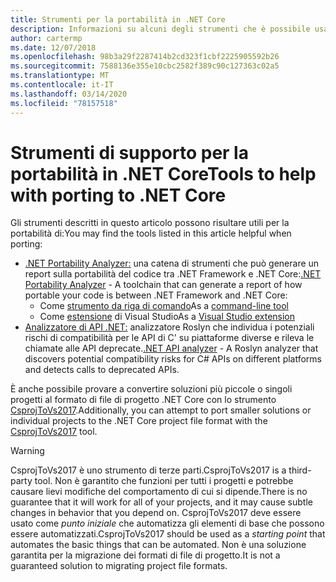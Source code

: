 ```yaml
---
title: Strumenti per la portabilità in .NET Core
description: Informazioni su alcuni degli strumenti che è possibile usare per la portabilità in .NET Core
author: cartermp
ms.date: 12/07/2018
ms.openlocfilehash: 98b3a29f2287414b2cd323f1cbf2225905592b26
ms.sourcegitcommit: 7588136e355e10cbc2582f389c90c127363c02a5
ms.translationtype: MT
ms.contentlocale: it-IT
ms.lasthandoff: 03/14/2020
ms.locfileid: "78157518"
---
```

# <a name="tools-to-help-with-porting-to-net-core"></a><span data-ttu-id="30f97-103">Strumenti di supporto per la portabilità in .NET Core</span><span class="sxs-lookup"><span data-stu-id="30f97-103">Tools to help with porting to .NET Core</span></span>

<span data-ttu-id="30f97-104">Gli strumenti descritti in questo articolo possono risultare utili per la portabilità di:</span><span class="sxs-lookup"><span data-stu-id="30f97-104">You may find the tools listed in this article helpful when porting:</span></span>

- <span data-ttu-id="30f97-105">[.NET Portability Analyzer:](../../standard/analyzers/portability-analyzer.md) una catena di strumenti che può generare un report sulla portabilità del codice tra .NET Framework e .NET Core:</span><span class="sxs-lookup"><span data-stu-id="30f97-105">[.NET Portability Analyzer](../../standard/analyzers/portability-analyzer.md) - A toolchain that can generate a report of how portable your code is between .NET Framework and .NET Core:</span></span>
  - <span data-ttu-id="30f97-106">Come [strumento da riga di comando](https://github.com/Microsoft/dotnet-apiport/releases)</span><span class="sxs-lookup"><span data-stu-id="30f97-106">As a [command-line tool](https://github.com/Microsoft/dotnet-apiport/releases)</span></span>
  - <span data-ttu-id="30f97-107">Come [estensione](https://visualstudiogallery.msdn.microsoft.com/1177943e-cfb7-4822-a8a6-e56c7905292b) di Visual Studio</span><span class="sxs-lookup"><span data-stu-id="30f97-107">As a [Visual Studio extension](https://visualstudiogallery.msdn.microsoft.com/1177943e-cfb7-4822-a8a6-e56c7905292b)</span></span>
- <span data-ttu-id="30f97-108">[Analizzatore di API .NET:](../../standard/analyzers/api-analyzer.md) analizzatore Roslyn che individua i potenziali rischi di compatibilità per le API di C' su piattaforme diverse e rileva le chiamate alle API deprecate.</span><span class="sxs-lookup"><span data-stu-id="30f97-108">[.NET API analyzer](../../standard/analyzers/api-analyzer.md) - A Roslyn analyzer that discovers potential compatibility risks for C# APIs on different platforms and detects calls to deprecated APIs.</span></span>

<span data-ttu-id="30f97-109">È anche possibile provare a convertire soluzioni più piccole o singoli progetti al formato di file di progetto .NET Core con lo strumento [CsprojToVs2017](https://github.com/hvanbakel/CsprojToVs2017).</span><span class="sxs-lookup"><span data-stu-id="30f97-109">Additionally, you can attempt to port smaller solutions or individual projects to the .NET Core project file format with the [CsprojToVs2017](https://github.com/hvanbakel/CsprojToVs2017) tool.</span></span>

> [!WARNING]
> <span data-ttu-id="30f97-110">CsprojToVs2017 è uno strumento di terze parti.</span><span class="sxs-lookup"><span data-stu-id="30f97-110">CsprojToVs2017 is a third-party tool.</span></span> <span data-ttu-id="30f97-111">Non è garantito che funzioni per tutti i progetti e potrebbe causare lievi modifiche del comportamento di cui si dipende.</span><span class="sxs-lookup"><span data-stu-id="30f97-111">There is no guarantee that it will work for all of your projects, and it may cause subtle changes in behavior that you depend on.</span></span> <span data-ttu-id="30f97-112">CsprojToVs2017 deve essere usato come _punto iniziale_ che automatizza gli elementi di base che possono essere automatizzati.</span><span class="sxs-lookup"><span data-stu-id="30f97-112">CsprojToVs2017 should be used as a _starting point_ that automates the basic things that can be automated.</span></span> <span data-ttu-id="30f97-113">Non è una soluzione garantita per la migrazione dei formati di file di progetto.</span><span class="sxs-lookup"><span data-stu-id="30f97-113">It is not a guaranteed solution to migrating project file formats.</span></span>
